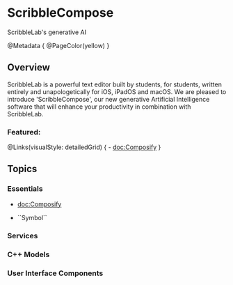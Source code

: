 # ScribbleCompose

ScribbleLab's generative AI

@Metadata {
    @PageColor(yellow)
}

## Overview

ScribbleLab is a powerful text editor built by students, for students, written entirely and unapologetically for iOS, iPadOS and macOS. We are pleased to introduce 'ScribbleCompose', our new generative Artificial Intelligence software that will enhance your productivity in combination with ScribbleLab.


### Featured:

@Links(visualStyle: detailedGrid) {
    - <doc:Composify>
}

## Topics

### Essentials
- <doc:Composify>

- <!--@START_MENU_TOKEN@-->``Symbol``<!--@END_MENU_TOKEN@-->

### Services


### C++ Models


### User Interface Components
